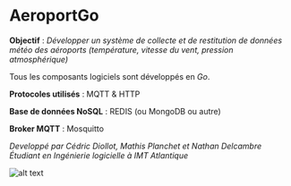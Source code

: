 # AeroportGo

**Objectif** : _Développer un système de collecte et de restitution de données météo des aéroports (température, vitesse du vent, pression atmosphérique)_

Tous les composants logiciels sont développés en *Go*.

__Protocoles utilisés__ : MQTT & HTTP

__Base de données NoSQL__ : REDIS (ou MongoDB ou autre)

__Broker MQTT__ : Mosquitto

*Developpé par Cédric Diollot, Mathis Planchet et Nathan Delcambre*
*Étudiant en Ingénierie logicielle à IMT Atlantique*

![alt text]([https://upload.wikimedia.org/wikipedia/commons/thumb/2/28/Logo_IMT_Atlantique.svg/1200px-Logo_IMT_Atlantique.svg.png](https://www.imt-atlantique.fr/sites/default/files/Images/Ecole/charte-graphique/IMT_Atlantique_logo_RVB_Negatif_Baseline_400x272.png))
